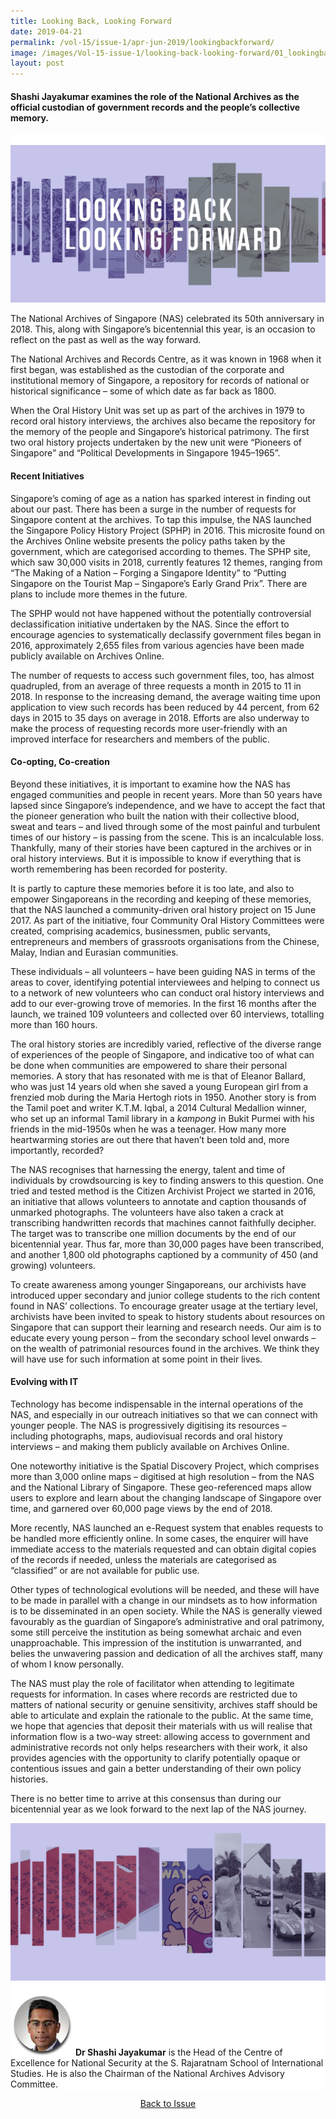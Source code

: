 ```yaml
---
title: Looking Back, Looking Forward
date: 2019-04-21
permalink: /vol-15/issue-1/apr-jun-2019/lookingbackforward/
image: /images/Vol-15-issue-1/looking-back-looking-forward/01_lookingbackforward.jpg
layout: post
---
```

#### **Shashi Jayakumar** examines the role of the National Archives as the official custodian of government records and the people’s collective memory.

<div style="background-color: white;"><br><img src="/images/Vol-15-issue-1/looking-back-looking-forward/01_lookingbackforward.jpg"></div>

The National Archives of Singapore (NAS) celebrated its 50th anniversary in 2018. This, along with Singapore’s bicentennial this year, is an occasion to reflect on the past as well as the way forward.

The National Archives and Records Centre, as it was known in 1968 when it first began, was established as the custodian of the corporate and institutional memory of Singapore, a repository for records of national or historical significance – some of which date as far back as 1800.

When the Oral History Unit was set up as part of the archives in 1979 to record oral history interviews, the archives also became the repository for the memory of the people and Singapore’s historical patrimony. The first two oral history projects undertaken by the new unit were “Pioneers of Singapore” and “Political Developments in Singapore 1945–1965”.

#### **Recent Initiatives**

Singapore’s coming of age as a nation has sparked interest in finding out about our past. There has been a surge in the number of requests for Singapore content at the archives. To tap this impulse, the NAS launched the Singapore Policy History Project (SPHP) in 2016. This microsite found on the Archives Online website presents the policy paths taken by the government, which are categorised according to themes. The SPHP site, which saw 30,000 visits in 2018, currently features 12 themes, ranging from “The Making of a Nation – Forging a Singapore Identity” to “Putting Singapore on the Tourist Map – Singapore’s Early Grand Prix”. There are plans to include more themes in the future.

The SPHP would not have happened without the potentially controversial declassification initiative undertaken by the NAS. Since the effort to encourage agencies to systematically declassify government files began in 2016, approximately 2,655 files from various agencies have been made publicly available on Archives Online.

The number of requests to access such government files, too, has almost quadrupled, from an average of three requests a month in 2015 to 11 in 2018. In response to the increasing demand, the average waiting time upon application to view such records has been reduced by 44 percent, from 62 days in 2015 to 35 days on average in 2018. Efforts are also underway to make the process of requesting records more user-friendly with an improved interface for researchers and members of the public.

#### **Co-opting, Co-creation**

Beyond these initiatives, it is important to examine how the NAS has engaged communities and people in recent years. More than 50 years have lapsed since Singapore’s independence, and we have to accept the fact that the pioneer generation who built the nation with their collective blood, sweat and tears – and lived through some of the most painful and turbulent times of our history – is passing from the scene. This is an incalculable loss. Thankfully, many of their stories have been captured in the archives or in oral history interviews. But it is impossible to know if everything that is worth remembering has been recorded for posterity.

It is partly to capture these memories before it is too late, and also to empower Singaporeans in the recording and kee­ping of these memories, that the NAS launched a community-driven oral history project on 15 June 2017. As part of the initiative, four Community Oral History Committees were created, comprising academics, businessmen, public servants, entrepreneurs and members of grassroots organisations from the Chinese, Malay, Indian and Eurasian communities.

These individuals – all volunteers – have been guiding NAS in terms of the areas to cover, identifying potential interviewees and helping to connect us to a network of new volunteers who can conduct oral history interviews and add to our ever-growing trove of memories. In the first 16 months after the launch, we trained 109 volunteers and collected over 60 interviews, totalling more than 160 hours.

The oral history stories are incredibly varied, reflective of the diverse range of experiences of the people of Singapore, and indicative too of what can be done when communities are empowered to share their personal memories. A story that has resonated with me is that of Eleanor Ballard, who was just 14 years old when she saved a young European girl from a frenzied mob during the Maria Hertogh riots in 1950. Another story is from the Tamil poet and writer K.T.M. Iqbal, a 2014 Cultural Medallion winner, who set up an informal Tamil library in a *kampong* in Bukit Purmei with his friends in the mid-1950s when he was a teenager. How many more heartwarming stories are out there that haven’t been told and, more importantly, recorded?

The NAS recognises that harnessing the energy, talent and time of individuals by crowdsourcing is key to finding answers to this question. One tried and tested method is the Citizen Archivist Project we started in 2016, an initiative that allows volunteers to annotate and caption thousands of unmarked photographs. The volunteers have also taken a crack at transcribing handwritten records that machines cannot faithfully decipher. The target was to transcribe one million documents by the end of our bicentennial year. Thus far, more than 30,000 pages have been transcribed, and another 1,800 old photographs captioned by a community of 450 (and growing) volunteers.

To create awareness among younger Singaporeans, our archivists have introduced upper secondary and junior college students to the rich content found in NAS’ collections. To encourage greater usage at the tertiary level, archivists have been invited to speak to history students about resources on Singapore that can support their learning and research needs. Our aim is to educate every young person – from the secondary school level onwards – on the wealth of patrimonial resources found in the archives. We think they will have use for such information at some point in their lives.

#### **Evolving with IT**

Technology has become indispensable in the internal operations of the NAS, and especially in our outreach initiatives so that we can connect with younger people. The NAS is progressively digitising its resources – including photographs, maps, audiovisual records and oral history interviews – and making them publicly available on Archives Online.

One noteworthy initiative is the Spatial Discovery Project, which comprises more than 3,000 online maps – digitised at high resolution – from the NAS and the National Library of Singapore. These geo-referenced maps allow users to explore and learn about the changing landscape of Singapore over time, and garnered over 60,000 page views by the end of 2018.

More recently, NAS launched an e-Request system that enables requests to be handled more efficiently online. In some cases, the enquirer will have immediate access to the materials requested and can obtain digital copies of the records if needed, unless the materials are categorised as “classified” or are not available for public use.

Other types of technological evolutions will be needed, and these will have to be made in parallel with a change in our mindsets as to how information is to be disseminated in an open society. While the NAS is generally viewed favourably as the guardian of Singapore’s administrative and oral patrimony, some still perceive the institution as being somewhat archaic and even unapproachable. This impression of the institution is unwarranted, and belies the unwavering passion and dedication of all the archives staff, many of whom I know personally.

The NAS must play the role of facilitator when attending to legitimate requests for information. In cases where records are restricted due to matters of national security or genuine sensitivity, archives staff should be able to articulate and explain the rationale to the public. At the same time, we hope that agencies that deposit their materials with us will realise that information flow is a two-way street: allowing access to government and administrative records not only helps researchers with their work, it also provides agencies with the opportunity to clarify potentially opaque or contentious issues and gain a better understanding of their own policy histories.

There is no better time to arrive at this consensus than during our bicentennial year as we look forward to the next lap of the NAS journey.

<div style="background-color: white;"><img src="/images/Vol-15-issue-1/looking-back-looking-forward/02b_lookingbackforward.jpg"></div>

<div style="background-color: white;">
<br>
<img style="width: 100px; height: 100px;" src="/images/Vol-15-issue-1/looking-back-looking-forward/shashi.png">
	<b>Dr Shashi Jayakumar</b> is the Head of the Centre of Excellence for National Security at the S. Rajaratnam School of International Studies. He is also the Chairman of the National Archives Advisory Committee.
</div>

<a href="/vol-15/issue-1/apr-jun-2019/"><center>Back to Issue</center></a>
